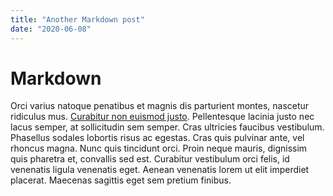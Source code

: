 ```yaml
---
title: "Another Markdown post"
date: "2020-06-08"
---
```

# Markdown
Orci varius natoque penatibus et magnis dis parturient montes, nascetur ridiculus mus. [Curabitur non euismod justo](http://localhost:8000). Pellentesque lacinia justo nec lacus semper, at sollicitudin sem semper. Cras ultricies faucibus vestibulum. Phasellus sodales lobortis risus ac egestas. Cras quis pulvinar ante, vel rhoncus magna. Nunc quis tincidunt orci. Proin neque mauris, dignissim quis pharetra et, convallis sed est. Curabitur vestibulum orci felis, id venenatis ligula venenatis eget. Aenean venenatis lorem ut elit imperdiet placerat. Maecenas sagittis eget sem pretium finibus.
